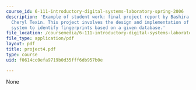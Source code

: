 ```yaml
---
course_id: 6-111-introductory-digital-systems-laboratory-spring-2006
description: 'Example of student work: final project report by Bashira Chowdhury and
  Cheryl Texin. This project involves the design and implementation of an image recognition
  system to identify fingerprints based on a given database.'
file_location: /coursemedia/6-111-introductory-digital-systems-laboratory-spring-2006/f0614cc0efa9719b0d35fff6db957b0e_project4.pdf
file_type: application/pdf
layout: pdf
title: project4.pdf
type: course
uid: f0614cc0efa9719b0d35fff6db957b0e

---
```

None